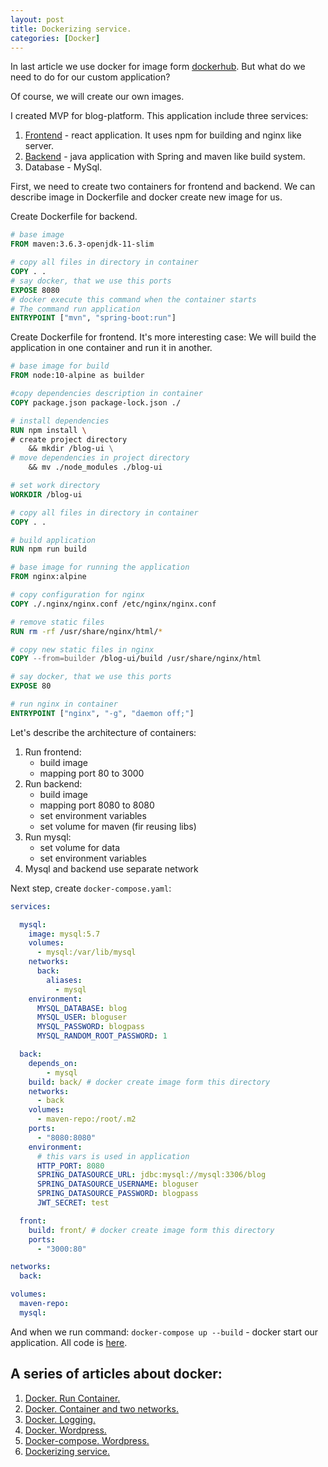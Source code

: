 ```yaml
---
layout: post
title: Dockerizing service.
categories: [Docker]
---
```

In last article we use docker for image form [dockerhub](https://hub.docker.com/). But what do we need to do for our custom application?

Of course, we will create our own images. 

I created MVP for blog-platform. This application include three services:
1. [Frontend](https://github.com/Marbok/blog-engine/tree/main/front) - react application. It uses npm for building and nginx like server.
2. [Backend](https://github.com/Marbok/blog-engine/tree/main/back) - java application with Spring and maven like build system.
3. Database - MySql.

First, we need to create two containers for frontend and backend. We can describe image in Dockerfile and docker create new image for us.

Create Dockerfile for backend.

```dockerfile
# base image
FROM maven:3.6.3-openjdk-11-slim 

# copy all files in directory in container
COPY . .
# say docker, that we use this ports
EXPOSE 8080
# docker execute this command when the container starts
# The command run application
ENTRYPOINT ["mvn", "spring-boot:run"]
```

Create Dockerfile for frontend. It's more interesting case: We will build the application in one container and run it in another.

```dockerfile
# base image for build
FROM node:10-alpine as builder

#copy dependencies description in container
COPY package.json package-lock.json ./

# install dependencies
RUN npm install \
# create project directory
    && mkdir /blog-ui \
# move dependencies in project directory
    && mv ./node_modules ./blog-ui

# set work directory
WORKDIR /blog-ui

# copy all files in directory in container
COPY . .

# build application
RUN npm run build

# base image for running the application
FROM nginx:alpine

# copy configuration for nginx
COPY ./.nginx/nginx.conf /etc/nginx/nginx.conf

# remove static files
RUN rm -rf /usr/share/nginx/html/*

# copy new static files in nginx
COPY --from=builder /blog-ui/build /usr/share/nginx/html

# say docker, that we use this ports
EXPOSE 80

# run nginx in container
ENTRYPOINT ["nginx", "-g", "daemon off;"]
```

Let's describe the architecture of containers:
1. Run frontend:
    - build image
    - mapping port 80 to 3000
2. Run backend:
    - build image
    - mapping port 8080 to 8080
    - set environment variables
    - set volume for maven (fir reusing libs)
3. Run mysql:
    - set volume for data
    - set environment variables
4. Mysql and backend use separate network

Next step, create `docker-compose.yaml`:

```yaml
services:

  mysql:
    image: mysql:5.7
    volumes:
      - mysql:/var/lib/mysql
    networks:
      back:
        aliases:
          - mysql
    environment:
      MYSQL_DATABASE: blog
      MYSQL_USER: bloguser
      MYSQL_PASSWORD: blogpass
      MYSQL_RANDOM_ROOT_PASSWORD: 1

  back:
    depends_on:
        - mysql
    build: back/ # docker create image form this directory
    networks:
      - back
    volumes:
      - maven-repo:/root/.m2
    ports:
      - "8080:8080"
    environment:
      # this vars is used in application
      HTTP_PORT: 8080
      SPRING_DATASOURCE_URL: jdbc:mysql://mysql:3306/blog
      SPRING_DATASOURCE_USERNAME: bloguser
      SPRING_DATASOURCE_PASSWORD: blogpass
      JWT_SECRET: test

  front:
    build: front/ # docker create image form this directory
    ports:
      - "3000:80"

networks:
  back:

volumes:
  maven-repo:
  mysql:
```

And when we run command: `docker-compose up --build` - docker start our application.
All code is [here](https://github.com/Marbok/blog-engine).

## A series of articles about docker:
1. [Docker. Run Container.](/Docker-small-task)
2. [Docker. Container and two networks.](/Docker-two-networks)
3. [Docker. Logging.](/Docker-logging)
4. [Docker. Wordpress.](/Docker-run-wordpress)
5. [Docker-compose. Wordpress.](/Docker-compose-wordpress)
6. [Dockerizing service.](/Dockerizing-service)